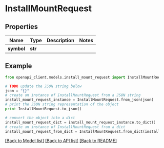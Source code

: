 # InstallMountRequest


## Properties
Name | Type | Description | Notes
------------ | ------------- | ------------- | -------------
**symbol** | **str** |  | 

## Example

```python
from openapi_client.models.install_mount_request import InstallMountRequest

# TODO update the JSON string below
json = "{}"
# create an instance of InstallMountRequest from a JSON string
install_mount_request_instance = InstallMountRequest.from_json(json)
# print the JSON string representation of the object
print InstallMountRequest.to_json()

# convert the object into a dict
install_mount_request_dict = install_mount_request_instance.to_dict()
# create an instance of InstallMountRequest from a dict
install_mount_request_from_dict = InstallMountRequest.from_dict(install_mount_request_dict)
```
[[Back to Model list]](../README.md#documentation-for-models) [[Back to API list]](../README.md#documentation-for-api-endpoints) [[Back to README]](../README.md)


